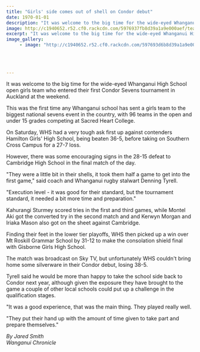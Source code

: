 ```yaml
---
title: "Girls' side comes out of shell on Condor debut"
date: 1970-01-01
description: "It was welcome to the big time for the wide-eyed Whanganui High School open girls team who entered their first Condor Sevens tournament in Auckland at the weekend..."
image: http://c1940652.r52.cf0.rackcdn.com/5976937fb8d39a1a9e000aef/team.jpg
excerpt: "It was welcome to the big time for the wide-eyed Whanganui High School open girls team who entered their first Condor Sevens tournament in Auckland at the weekend."
image_gallery:
     - image: "http://c1940652.r52.cf0.rackcdn.com/597693d6b8d39a1a9e000af1/team-photo-of-backs-WHS.jpg"
    
    
    
    
---
```


<p>It was welcome to the big time for the wide-eyed Whanganui High School open girls team who entered their first Condor Sevens tournament in Auckland at the weekend.</p>
<p>This was the first time any Whanganui school has sent a girls team to the biggest national sevens event in the country, with 96 teams in the open and under 15 grades competing at Sacred Heart College.</p>
<p>On Saturday, WHS had a very tough ask first up against contenders Hamilton Girls' High School, being beaten 36-5, before taking on Southern Cross Campus for a 27-7 loss.</p>
<p>However, there was some encouraging signs in the 28-15 defeat to Cambridge High School in the final match of the day.</p>
<p>"They were a little bit in their shells, it took them half a game to get into the first game," said coach and Whanganui rugby stalwart Denning Tyrell.</p>
<p>"Execution level - it was good for their standard, but the tournament standard, it needed a bit more time and preparation."</p>
<p>Kahurangi Sturmey scored tries in the first and third games, while Montel Aki got the converted try in the second match and and Kerwyn Morgan and Iriaka Mason also got on the sheet against Cambridge.</p>
<p>Finding their feet in the lower tier playoffs, WHS then picked up a win over Mt Roskill Grammar School by 31-12 to make the consolation shield final with Gisborne Girls High School.</p>
<p>The match was broadcast on Sky TV, but unfortunately WHS couldn't bring home some silverware in their Condor debut, losing 38-5.</p>
<p>Tyrell said he would be more than happy to take the school side back to Condor next year, although given the exposure they have brought to the game a couple of other local schools could put up a challenge in the qualification stages.</p>
<p>"It was a good experience, that was the main thing. They played really well.</p>
<p>"They put their hand up with the amount of time given to take part and prepare themselves."</p>
<p class="clear syndicator"><em>By Jared Smith</em><br /><em>Wanganui Chronicle&nbsp;</em></p>

